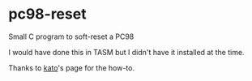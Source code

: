 # pc98-reset
Small C program to soft-reset a PC98

I would have done this in TASM but I didn't have it installed at the time.

Thanks to [kato](https://people.freebsd.org/~kato/pc98-arch.html)'s page for the how-to.
